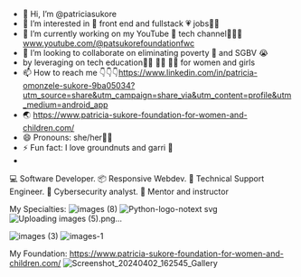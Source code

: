 - 👋 Hi, I’m @patriciasukore
- 👀 I’m interested in 💝 front end and fullstack 💗 jobs👩‍💻
- 🌱 I’m currently working on my YouTube 🌈 tech channel👩‍💻🥳 www.youtube.com/@patsukorefoundationfwc
- 💞️ I’m looking to collaborate on eliminating poverty 🤑 and SGBV 😭
- by leveraging on tech education👨‍💻 👩‍💻 🧑‍💻 for women and girls
- 📫 How to reach me 👇👇👇https://www.linkedin.com/in/patricia-omonzele-sukore-9ba05034?utm_source=share&utm_campaign=share_via&utm_content=profile&utm_medium=android_app
- 🌏 https://www.patricia-sukore-foundation-for-women-and-children.com/
- 😄 Pronouns: she/her🙍‍♀️
- ⚡ Fun fact: I love groundnuts and garri 🤩
- 

<!---
patriciasukore/patriciasukore is a ✨ special ✨ repository because its `README.md` (this file) appears on your GitHub profile.
You can click the Preview link to take a look at your changes.
--->
💻 Software Developer.
📦 Responsive Webdev.
🔌 Technical Support Engineer.
👾 Cybersecurity analyst.
👯 Mentor and instructor 

My Specialties:
![images (8)](https://github.com/patriciasukore/patriciasukore/assets/128140402/2a113eed-6449-43a7-9cdd-f290971346a6)
![Python-logo-notext svg](https://github.com/patriciasukore/patriciasukore/assets/128140402/36c7850e-184a-4cb4-a944-436966e13efd)
![Uploading images (5).png…]()

![images (3)](https://github.com/patriciasukore/patriciasukore/assets/128140402/d3832d9e-d5ba-4d6e-bac6-7fef28803fbd)
![images-1](https://github.com/patriciasukore/patriciasukore/assets/128140402/1f0c1d49-c6ad-4dd8-9fc4-5a0a3800a04a)

My Foundation: https://www.patricia-sukore-foundation-for-women-and-children.com/
![Screenshot_20240402_162545_Gallery](https://github.com/patriciasukore/patriciasukore/assets/128140402/34a53a98-b751-418e-8546-4a579ad849d9)

